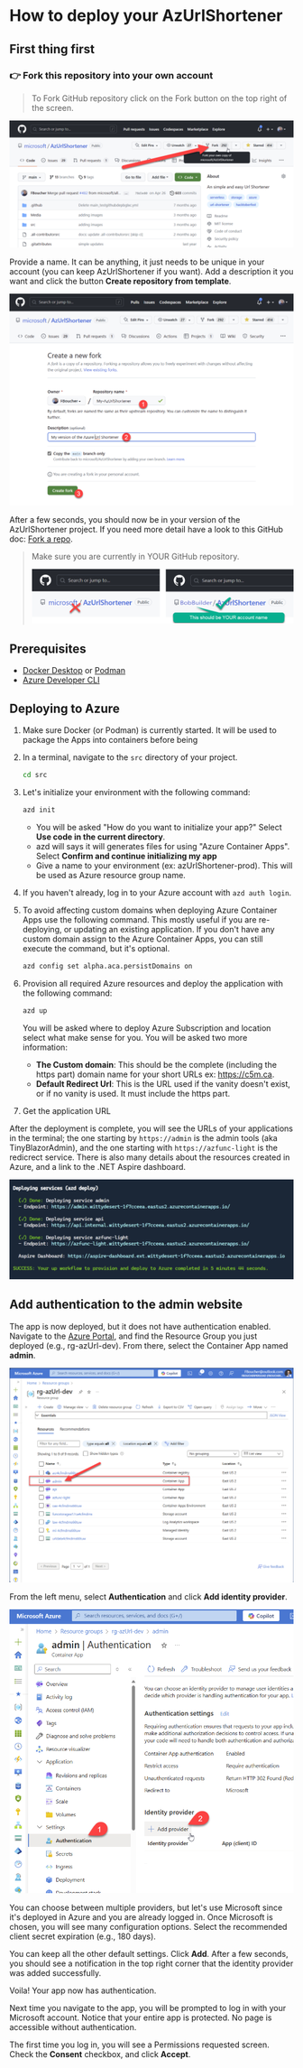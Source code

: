 # How to deploy your AzUrlShortener

## First thing first

### 👉 **Fork this repository** into your own account

> To Fork GitHub repository click on the Fork button on the top right of the screen.

![Click on the button Fork](../images/click-fork.png)

Provide a name. It can be anything, it just needs to be unique in your account (you can keep AzUrlShortener if you want). Add a description it you want and click the button **Create repository from template**. 

![Give it a name description and click Create](../images/fork-details.png)

After a few seconds, you should now be in your version of the AzUrlShortener project. If you need more detail have a look to this GitHub doc: [Fork a repo](https://docs.github.com/en/free-pro-team@latest/github/getting-started-with-github/fork-a-repo).

> Make sure you are currently in YOUR GitHub repository.
>
>![This should be YOUR repo](../images/your-account.png)


## Prerequisites

- [Docker Desktop](https://www.docker.com/products/docker-desktop/) or [Podman](https://podman.io/getting-started/installation)
- [Azure Developer CLI](https://learn.microsoft.com/en-us/azure/developer/azure-developer-cli/install-azd)


## Deploying to Azure

1. Make sure Docker (or Podman) is currently started. It will be used to package the Apps into containers before being 
1. In a terminal, navigate to the `src` directory of your project.

	```bash
	cd src
	```
1. Let's initialize your environment with the following command:

	```bash
	azd init
	```

	- You will be asked "How do you want to initialize your app?" Select  **Use code in the current directory**.
	- azd will says it will generates files for using "Azure Container Apps". Select **Confirm and continue initializing my app**
	- Give a name to your environment (ex: azUrlShortener-prod). This will be used as Azure resource group name.
1. If you haven't already, log in to your Azure account with `azd auth login`.
1. To avoid affecting custom domains when deploying Azure Container Apps use the following command. This mostly useful if you are re-deploying, or updating an existing application. If you don't have any custom domain assign to the Azure Container Apps, you can still execute the command, but it's optional.
   
	```bash
	azd config set alpha.aca.persistDomains on
	```

1. Provision all required Azure resources and deploy the application with the following command:

	```bash
	azd up
	```

	You will be asked where to deploy Azure Subscription and location select what make sense for you. You will be asked two more information:
	- **The Custom domain**: This should be the complete (including the https part) domain name for your short URLs ex: https://c5m.ca.
	- **Default Redirect Url**: This is the URL used if the vanity doesn't exist, or if no vanity is used. It must include the https part.

1. Get the application URL

After the deployment is complete, you will see the URLs of your applications in the terminal; the one starting by `https://admin` is the admin tools (aka TinyBlazorAdmin), and the one starting with `https://azfunc-light` is the redicrect service. There is also many details about the resources created in Azure, and a link to the .NET Aspire dashboard.

![azd deployment result](../images/deployment-result.png)

## Add authentication to the admin website

The app is now deployed, but it does not have authentication enabled. Navigate to the [Azure Portal](https://portal.azure.com/), and find the Resource Group you just deployed (e.g., rg-azUrl-dev). From there, select the Container App named **admin**.

![select the Container App admin](../images/select-admin-container-app.png)

From the left menu, select **Authentication** and click **Add identity provider**.

![select Authentication](../images/auth-and-provider.png)

You can choose between multiple providers, but let's use Microsoft since it's deployed in Azure and you are already logged in. Once Microsoft is chosen, you will see many configuration options. Select the recommended client secret expiration (e.g., 180 days).

You can keep all the other default settings. Click **Add**. After a few seconds, you should see a notification in the top right corner that the identity provider was added successfully.

Voila! Your app now has authentication.

Next time you navigate to the app, you will be prompted to log in with your Microsoft account. Notice that your entire app is protected. No page is accessible without authentication.

The first time you log in, you will see a Permissions requested screen. Check the **Consent** checkbox, and click **Accept**.